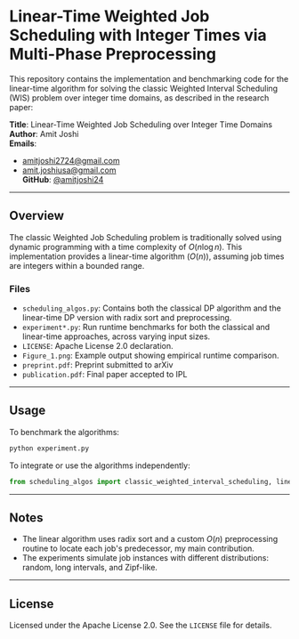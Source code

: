 # Linear-Time Weighted Job Scheduling with Integer Times via Multi-Phase Preprocessing

This repository contains the implementation and benchmarking code for the linear-time algorithm for solving the classic Weighted Interval Scheduling (WIS) problem over integer time domains, as described in the research paper:

**Title**: Linear-Time Weighted Job Scheduling over Integer Time Domains  
**Author**: Amit Joshi  
**Emails**:  
- amitjoshi2724@gmail.com  
- amit.joshiusa@gmail.com  
**GitHub**: [@amitjoshi24](https://github.com/amitjoshi24)

---

## Overview

The classic Weighted Job Scheduling problem is traditionally solved using dynamic programming with a time complexity of $O(n \log n)$. This implementation provides a linear-time algorithm ($O(n)$), assuming job times are integers within a bounded range.

### Files

- `scheduling_algos.py`: Contains both the classical DP algorithm and the linear-time DP version with radix sort and preprocessing.
- `experiment*.py`: Run runtime benchmarks for both the classical and linear-time approaches, across varying input sizes.
- `LICENSE`: Apache License 2.0 declaration.
- `Figure_1.png`: Example output showing empirical runtime comparison.
- `preprint.pdf`: Preprint submitted to arXiv
- `publication.pdf`: Final paper accepted to IPL

---

## Usage

To benchmark the algorithms:

```bash
python experiment.py
```

To integrate or use the algorithms independently:

```python
from scheduling_algos import classic_weighted_interval_scheduling, linear_time_weighted_scheduling
```

---

## Notes

- The linear algorithm uses radix sort and a custom $O(n)$ preprocessing routine to locate each job's predecessor, my main contribution.
- The experiments simulate job instances with different distributions: random, long intervals, and Zipf-like.

---

## License

Licensed under the Apache License 2.0. See the `LICENSE` file for details.
